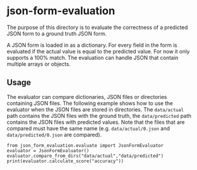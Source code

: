 # json-form-evaluation
The purpose of this directory is to evaluate the correctness of a predicted JSON form to a ground truth JSON form.

A JSON form is loaded in as a dictionary. For every field in the form is evaluated if the actual value is equal to the predicted value. For now it only supports a 100% match. The evaluation can handle JSON that contain multiple arrays or objects.

## Usage
The evaluator can compare dictionaries, JSON files or directories containing JSON files. The following example shows how to use the evaluator when the JSON files are stored in directories. The `data/actual` path contains the JSON files with the ground truth, the `data/predicted` path contains the JSON files with predicted values. Note that the files that are compared must have the same name (e.g. `data/actual/0.json` and `data/predicted/0.json` are compared).

```
from json_form_evaluation.evaluate import JsonFormEvaluator
evaluator = JsonFormEvaluator()
evaluator.compare_from_dirs("data/actual","data/predicted")
print(evaluator.calculate_score("accuracy"))
```